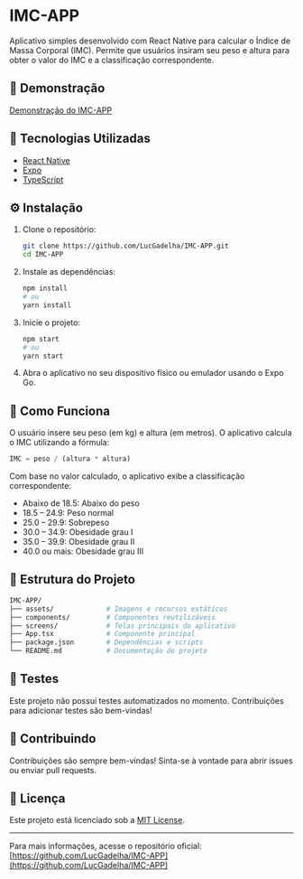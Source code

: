 # IMC-APP

Aplicativo simples desenvolvido com React Native para calcular o Índice de Massa Corporal (IMC). Permite que usuários insiram seu peso e altura para obter o valor do IMC e a classificação correspondente.

## 📱 Demonstração

[Demonstração do IMC-APP](https://v0-app-de-conta-de-imc.vercel.app)

## 🚀 Tecnologias Utilizadas

* [React Native](https://reactnative.dev/)
* [Expo](https://expo.dev/)
* [TypeScript](https://www.typescriptlang.org/)

## ⚙️ Instalação

1. Clone o repositório:

   ```bash
   git clone https://github.com/LucGadelha/IMC-APP.git
   cd IMC-APP
   ```

2. Instale as dependências:

   ```bash
   npm install
   # ou
   yarn install
   ```

3. Inicie o projeto:

   ```bash
   npm start
   # ou
   yarn start
   ```

4. Abra o aplicativo no seu dispositivo físico ou emulador usando o Expo Go.

## 🧽 Como Funciona

O usuário insere seu peso (em kg) e altura (em metros). O aplicativo calcula o IMC utilizando a fórmula:

```typescript
IMC = peso / (altura * altura)
```

Com base no valor calculado, o aplicativo exibe a classificação correspondente:

* Abaixo de 18.5: Abaixo do peso
* 18.5 – 24.9: Peso normal
* 25.0 – 29.9: Sobrepeso
* 30.0 – 34.9: Obesidade grau I
* 35.0 – 39.9: Obesidade grau II
* 40.0 ou mais: Obesidade grau III

## 📁 Estrutura do Projeto

```bash
IMC-APP/
├── assets/             # Imagens e recursos estáticos
├── components/         # Componentes reutilizáveis
├── screens/            # Telas principais do aplicativo
├── App.tsx             # Componente principal
├── package.json        # Dependências e scripts
└── README.md           # Documentação do projeto
```

## 🧪 Testes

Este projeto não possui testes automatizados no momento. Contribuições para adicionar testes são bem-vindas!

## 🤝 Contribuindo

Contribuições são sempre bem-vindas! Sinta-se à vontade para abrir issues ou enviar pull requests.

## 📄 Licença

Este projeto está licenciado sob a [MIT License](LICENSE).

---

Para mais informações, acesse o repositório oficial: [https://github.com/LucGadelha/IMC-APP](https://github.com/LucGadelha/IMC-APP)
